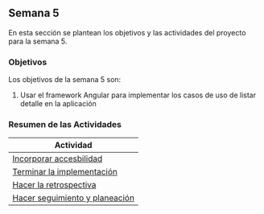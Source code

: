 ## Semana 5

En esta sección se plantean los objetivos y las actividades del proyecto para la semana 5.

### Objetivos

Los objetivos de la semana 5 son:

1. Usar el framework Angular para implementar los casos de uso de listar detalle en la aplicación

### Resumen de las Actividades

| Actividad                                    |
| -------------------------------------------- |
| [Incorporar accesbilidad ](s5_accesibilidad) |
| [Terminar la implementación](s5_terminar)    |
| [Hacer la retrospectiva](s5_retrospectiva)   |
| [Hacer seguimiento y planeación ](s5_syp)    |
